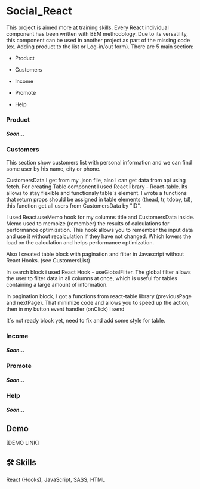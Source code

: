 
# Social_React

This project is aimed more at training skills. Every React individual component has been written with BEM methodology. Due to its versatility, this component can be used in another project as part of the missing code (ex. Adding product to the list or Log-in/out form). 
There are 5 main section:

 - Product 

 - Customers 

 - Income 

 - Promote 

 - Help

### Product
##### Soon...

### Customers
This section show customers list with personal information and we can find some user by his name, city or phone.

CustomersData I get from my .json file, also I can get data from api using fetch. For creating Table component I used React library - React-table. Its allows to stay flexible and functionaly table`s element. I wrote a functions that return props should be assigned in table elements (thead, tr, tdoby, td), this function get all users from CustomersData by "ID".

I used React.useMemo hook for my columns title and CustomersData inside. Memo used to memoize (remember) the results of calculations for performance optimization.
This hook allows you to remember the input data and use it without recalculation if they have not changed. Which lowers the load on the calculation and helps performance optimization.

Also I created table block with pagination and filter in Javascript without React Hooks. (see CustomersList)

In search block i used React Hook - useGlobalFilter. The global filter allows the user to filter data in all columns at once, which is useful for tables containing a large amount of information.

In pagination block, I got a functions from react-table library (previousPage and nextPage). That minimize code and allows you to speed up the action, then in my button event handler (onClick) i send 

It`s not ready block yet, need to fix and add some style for table.

### Income
##### Soon...

### Promote
##### Soon...

### Help
##### Soon...


## Demo

[DEMO LINK]

## 🛠 Skills
React (Hooks), JavaScript, SASS, HTML

